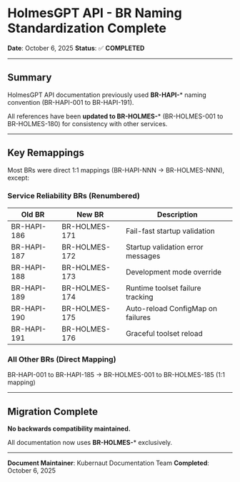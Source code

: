 # HolmesGPT API - BR Naming Standardization Complete

**Date**: October 6, 2025
**Status**: ✅ **COMPLETED**

---

## Summary

HolmesGPT API documentation previously used **BR-HAPI-*** naming convention (BR-HAPI-001 to BR-HAPI-191).

All references have been **updated to BR-HOLMES-*** (BR-HOLMES-001 to BR-HOLMES-180) for consistency with other services.

---

## Key Remappings

Most BRs were direct 1:1 mappings (BR-HAPI-NNN → BR-HOLMES-NNN), except:

### **Service Reliability BRs** (Renumbered)

| Old BR | New BR | Description |
|--------|--------|-------------|
| BR-HAPI-186 | BR-HOLMES-171 | Fail-fast startup validation |
| BR-HAPI-187 | BR-HOLMES-172 | Startup validation error messages |
| BR-HAPI-188 | BR-HOLMES-173 | Development mode override |
| BR-HAPI-189 | BR-HOLMES-174 | Runtime toolset failure tracking |
| BR-HAPI-190 | BR-HOLMES-175 | Auto-reload ConfigMap on failures |
| BR-HAPI-191 | BR-HOLMES-176 | Graceful toolset reload |

### **All Other BRs** (Direct Mapping)

BR-HAPI-001 to BR-HAPI-185 → BR-HOLMES-001 to BR-HOLMES-185 (1:1 mapping)

---

## Migration Complete

**No backwards compatibility maintained.**

All documentation now uses **BR-HOLMES-*** exclusively.

---

**Document Maintainer**: Kubernaut Documentation Team
**Completed**: October 6, 2025
